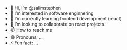 - 👋 Hi, I’m @salimstephen
- 👀 I’m interested in software enginnering
- 🌱 I’m currently learning frontend development (react)
- 💞️ I’m looking to collaborate on react projects
- 📫 How to reach me 
- 😄 Pronouns: ...
- ⚡ Fun fact: ...

<!---
salimstephen/salimstephen is a ✨ special ✨ repository because its `README.md` (this file) appears on your GitHub profile.
You can click the Preview link to take a look at your changes.
--->

